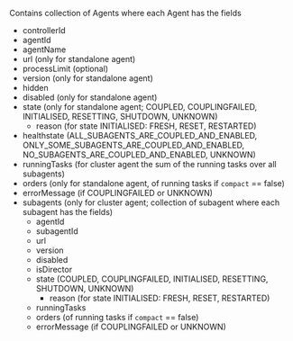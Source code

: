 Contains collection of Agents where each Agent has the fields
* controllerId
* agentId
* agentName
* url (only for standalone agent)
* processLimit (optional)
* version (only for standalone agent)
* hidden
* disabled (only for standalone agent)
* state (only for standalone agent; COUPLED, COUPLINGFAILED, INITIALISED, RESETTING, SHUTDOWN, UNKNOWN)
	* reason (for state INITIALISED: FRESH, RESET, RESTARTED)
* healthstate (ALL\_SUBAGENTS\_ARE\_COUPLED\_AND\_ENABLED, ONLY\_SOME\_SUBAGENTS\_ARE\_COUPLED\_AND\_ENABLED, NO\_SUBAGENTS\_ARE\_COUPLED\_AND\_ENABLED, UNKNOWN)
* runningTasks (for cluster agent the sum of the running tasks over all subagents)
* orders (only for standalone agent, of running tasks if ``compact`` == false)
* errorMessage (if COUPLINGFAILED or UNKNOWN)
* subagents (only for cluster agent; collection of subagent where each subagent has the fields)
	* agentId
	* subagentId
	* url
	* version
	* disabled
	* isDirector
	* state (COUPLED, COUPLINGFAILED, INITIALISED, RESETTING, SHUTDOWN, UNKNOWN)
		* reason (for state INITIALISED: FRESH, RESET, RESTARTED)
	* runningTasks
	* orders (of running tasks if ``compact`` == false)
	* errorMessage (if COUPLINGFAILED or UNKNOWN)